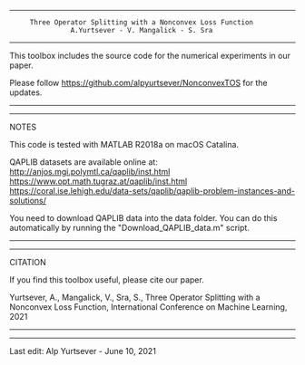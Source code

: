 ---------------------------------------------------------------------------
         Three Operator Splitting with a Nonconvex Loss Function
        		   A.Yurtsever - V. Mangalick - S. Sra
---------------------------------------------------------------------------
This toolbox includes the source code for the numerical experiments in our
paper.

Please follow <https://github.com/alpyurtsever/NonconvexTOS> for the 
updates. 

---------------------------------------------------------------------------
---------------------------------------------------------------------------

NOTES

This code is tested with MATLAB R2018a on macOS Catalina.

QAPLIB datasets are available online at:
http://anjos.mgi.polymtl.ca/qaplib/inst.html
https://www.opt.math.tugraz.at/qaplib/inst.html
https://coral.ise.lehigh.edu/data-sets/qaplib/qaplib-problem-instances-and-solutions/

You need to download QAPLIB data into the data folder. 
You can do this automatically by running the "Download_QAPLIB_data.m" script.

---------------------------------------------------------------------------
---------------------------------------------------------------------------

CITATION

If you find this toolbox useful, please cite our paper.

Yurtsever, A., Mangalick, V., Sra, S., 
Three Operator Splitting with a Nonconvex Loss Function, 
International Conference on Machine Learning, 2021

---------------------------------------------------------------------------
---------------------------------------------------------------------------

Last edit: Alp Yurtsever - June 10, 2021
